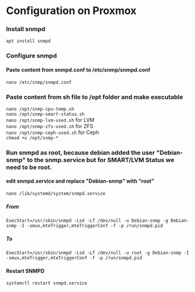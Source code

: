 # Configuration on Proxmox

### Install snmpd
`apt install snmpd`

### Configure snmpd
#### Paste content from snmpd.conf to /etc/snmp/snmpd.conf
`nano /etc/snmp/snmpd.conf`

### Paste content from sh file to /opt folder and make executable
`nano /opt/snmp-cpu-temp.sh`<br/>
`nano /opt/snmp-smart-status.sh`<br/>
`nano /opt/snmp-lvm-used.sh` for LVM<br/>
`nano /opt/snmp-zfs-used.sh` for ZFS<br/>
`nano /opt/snmp-ceph-used.sh` for Ceph<br/>
`chmod +x /opt/snmp-*`

### Run snmpd as root, because debian added the user "Debian-snmp" to the snmp.service but for SMART/LVM Status we need to be root.
#### edit snmpd.service and replace "Debian-snmp" with "root"
`nano /lib/systemd/system/snmpd.service`
##### From
```
ExecStart=/usr/sbin/snmpd -Lsd -Lf /dev/null -u Debian-snmp -g Debian-snmp -I -smux,mteTrigger,mteTriggerConf -f -p /run/snmpd.pid
```
##### To
```
ExecStart=/usr/sbin/snmpd -Lsd -Lf /dev/null -u root -g Debian-snmp -I -smux,mteTrigger,mteTriggerConf -f -p /run/snmpd.pid
```
#### Restart SNMPD
`systemctl restart snmpd.service`
